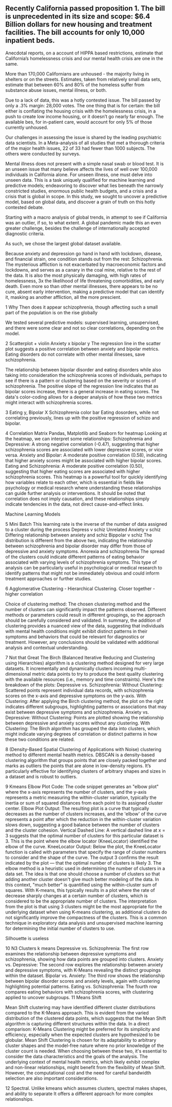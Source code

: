 ## Recently California passed proposition 1. The bill is unprecedented in its size and scope: $6.4 Billion dollars for new housing and treatment facilities. The bill accounts for only 10,000 inpatient beds. 

Anecdotal reports, on a account of HIPPA based restrictions, estimate that California’s homelessness crisis and our mental health crisis are one in the same. 

More than 170,000 Californians are unhoused - the majority living in shelters or on the streets. Estimates, taken from relatively small data sets, estimate that between 60% and 80% of the homeless suffer from substance abuse issues, mental illness, or both.

Due to a lack of data, this was a hotly contested issue. The bill passed by only a .3% margin: 28,000 votes. The one thing that is for certain: the bill either is conflating the housing crisis with the homelessness crisis, in a push to create low income housing, or it doesn’t go nearly far enough. The available bes, for in-patient care, would account for only 5% of those currently unhoused.  

Our challenges in assessing the issue is shared by the leading psychiatric data scientists. In a Meta-analysis of all studies that met a thorough criteria of the major health issues, 22 of 33 had fewer than 1000 subjects. The others were conducted by surveys.

Mental illness does not present with a simple nasal swab or blood test. It is an unseen issue that many believe affects the lives of well over 100,000 individuals in California alone. For unseen illness, one must delve into unseen data. This is a task uniquely qualified for machine learning and predictive models; endeavoring to discover what lies beneath the narrowly constricted studies, enormous public health budgets, and a crisis and a crisis that is global in scope. In this study, we sought to uncover a predictive model, based on global data, and discover a grain of truth on this hotly contested debate.

Starting with a macro analysis of global trends, in attempt to see if California was an outlier, if so, to what extent. A global pandemic made this an even greater challenge, besides the challenge of internationally accepted diagnostic criteria.

As such, we chose the largest global dataset available.




Because anxiety and depression go hand in hand with lockdown, disease, and financial strain, one condition stands out from the rest: Schizophrenia. The mysterious affliction is not exacerbated by macroeconomic factors and lockdowns, and serves as a canary in the coal mine, relative to the rest of the data. It is also the most physically damaging, with high rates of homelessness, 3x the likelihood of life threatening comorbidities, and early death.  Even more so than other mental illnesses, there appears to be no cure, absent early intervention, making a predictive model that can identify it, masking as another affliction, all the more prescient.

1 Why Then does it appear schizophrenia, though affecting such a small part of the population is on the rise globally






We tested several predictive models: supervised learning, unsupervised, and there were some clear and not so clear correlations, depending on the model.



2 Scatterplot + violin
Anxiety x bipolar y
The regression line in the scatter plot suggests a positive correlation between anxiety and bipolar metrics.
Eating disorders do not correlate with other mental illnesses, save schizophrenia.

The relationship between bipolar disorder and eating disorders while also taking into consideration the schizophrenia scores of individuals, perhaps to see if there is a pattern or clustering based on the severity or scores of schizophrenia. The positive slope of the regression line indicates that as bipolar scores increase, there is a general increase in eating scores. The data's color-coding allows for a deeper analysis of how these two metrics might interact with schizophrenia scores.

3 Eating y, Bipolar X    Schizophrenia color bar
Eating dosorders, while not correlating previously, lines up with the positive regression of schizo and bipolar.


4 Correlation Matrix
Pandas, Matplotlib and Seaborn for heatmap
Looking at the heatmap, we can interpret some relationships:
Schizophrenia and Depressive: A strong negative correlation (-0.47), suggesting that higher schizophrenia scores are associated with lower depressive scores, or vice versa.
Anxiety and Bipolar: A moderate positive correlation (0.58), indicating that higher anxiety scores might be associated with higher bipolar scores.
Eating and Schizophrenia: A moderate positive correlation (0.50), suggesting that higher eating scores are associated with higher schizophrenia scores.
This heatmap is a powerful tool for quickly identifying how variables relate to each other, which is essential in fields like psychology or medical research where understanding these relationships can guide further analysis or interventions. It should be noted that correlation does not imply causation, and these relationships simply indicate tendencies in the data, not direct cause-and-effect links.

Machine Learning Models

5 Mini Batch 
This learning rate is the inverse of the number of data assigned to a cluster during the process
Depress v schiz  Unrelated
Anxiety v schiz  Differing relationship between anxiety and schiz
Bippolar v schiz The distribution is different from the above two, indicating the relationship between schizophrenia and bipolar disorder may differ from those of depressive and anxiety symptoms.
Anorexia and schizophrenia The spread of the clusters could indicate different patterns of eating behavior associated with varying levels of schizophrenia symptoms. This type of analysis can be particularly useful in psychological or medical research to identify patterns that might not be immediately obvious and could inform treatment approaches or further studies.

6 Agglomerative Clustering - Hierarchical Clustering. Closer together - higher correlation

Choice of clustering method: The chosen clustering method and the number of clusters can significantly impact the patterns observed. Different methods or parameters could result in different groupings, so the approach should be carefully considered and validated.
In summary, the addition of clustering provides a nuanced view of the data, suggesting that individuals with mental health conditions might exhibit distinct patterns in their symptoms and behaviors that could be relevant for diagnostics or treatment. However, any conclusions should be validated with additional analysis and contextual understanding.



7 Not that Great   The Birch (Balanced Iterative Reducing and Clustering using Hierarchies) algorithm is a clustering method designed for very large datasets. It incrementally and dynamically clusters incoming multi-dimensional metric data points to try to produce the best quality clustering with the available resources (i.e., memory and time constraints).
Here's the breakdown of the plots:
Depressive vs. Schizophrenia:
Without Clustering: Scattered points represent individual data records, with schizophrenia scores on the x-axis and depressive symptoms on the y-axis.
With Clustering: After applying the Birch clustering method, the plot on the right indicates different subgroups, highlighting patterns or associations that may exist between depressive symptoms and schizophrenia.
Anxiety vs. Depressive:
Without Clustering: Points are plotted showing the relationship between depressive and anxiety scores without any clustering.
With Clustering: The Birch algorithm has grouped the data into clusters, which might indicate varying degrees of correlation or distinct patterns in how these two conditions are related.


8 (Density-Based Spatial Clustering of Applications with Noise) clustering method to different mental health metrics.
DBSCAN is a density-based clustering algorithm that groups points that are closely packed together and marks as outliers the points that are alone in low-density regions. It’s particularly effective for identifying clusters of arbitrary shapes and sizes in a dataset and is robust to outliers.

9 Kmeans
Elbow Plot Code: The code snippet generates an "elbow plot" where the x-axis represents the number of clusters, and the y-axis represents a metric measuring the within-cluster variation, typically the inertia or sum of squared distances from each point to its assigned cluster center.
Elbow Plot Output: The resulting plot is a curve that typically decreases as the number of clusters increases, and the 'elbow' of the curve represents a point after which the reduction in the within-cluster variation slows down, suggesting a good balance between the number of clusters and the cluster cohesion.
Vertical Dashed Line: A vertical dashed line at x = 3 suggests that the optimal number of clusters for this particular dataset is 3. This is the point where the elbow locator (KneeLocator) identified the elbow of the curve.
KneeLocator Output: Below the plot, the KneeLocator function is called with parameters that specify the range of cluster numbers to consider and the shape of the curve. The output 3 confirms the result indicated by the plot — that the optimal number of clusters is likely 3.
The elbow method is a heuristic used in determining the number of clusters in a data set. The idea is that one should choose a number of clusters so that adding another cluster doesn't give much better modeling of the data. In this context, "much better" is quantified using the within-cluster sum of squares. With K-means, this typically results in a plot where the rate of decrease sharply changes at a certain number of clusters, which is considered to be the appropriate number of clusters.
The interpretation from the plot is that using 3 clusters might be the most appropriate for the underlying dataset when using K-means clustering, as additional clusters do not significantly improve the compactness of the clusters. This is a common technique in exploratory data analysis and unsupervised machine learning for determining the initial number of clusters to use.

Silhouette is useless


10 N3 Clusters k means
Depressive vs. Schizophrenia:
The first row examines the relationship between depressive symptoms and schizophrenia, showing how data points are grouped into clusters.
Anxiety vs. Depressive:
The second row explores the relationship between anxiety and depressive symptoms, with K-Means revealing the distinct groupings within the dataset.
Bipolar vs. Anxiety:
The third row shows the relationship between bipolar disorder scores and anxiety levels, again with clustering highlighting potential patterns.
Eating vs. Schizophrenia:
The fourth row compares eating behaviors with schizophrenia scores, with clustering applied to uncover subgroups.
11 Means Shift

Mean Shift clustering may have identified different cluster distributions compared to the K-Means approach. This is evident from the varied distribution of the clustered data points, which suggests that the Mean Shift algorithm is capturing different structures within the data.
In a direct comparison:
K-Means Clustering might be preferred for its simplicity and efficiency, especially when the expected clusters are hypothesized to be globular.
Mean Shift Clustering is chosen for its adaptability to arbitrary cluster shapes and the model-free nature where no prior knowledge of the cluster count is needed.
When choosing between these two, it's essential to consider the data characteristics and the goals of the analysis. The underlying context of mental health metrics, which likely exhibit complex and non-linear relationships, might benefit from the flexibility of Mean Shift. However, the computational cost and the need for careful bandwidth selection are also important considerations.

12 Spectral.  Unlike kmeans which assumes clusters, spectral makes shapes, and ability to separate
It offers a different approach for more complex relationships.


